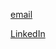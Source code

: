 [email](mailto:victoriapfisher@gmail.com)

[LinkedIn](https://www.linkedin.com/in/victoriapfisher/)
